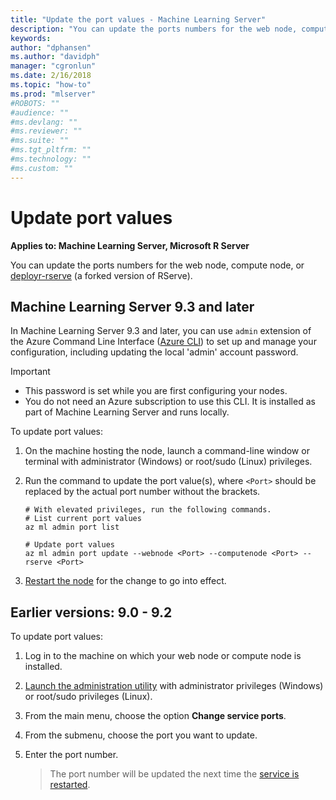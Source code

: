```yaml
---
title: "Update the port values - Machine Learning Server"
description: "You can update the ports numbers for the web node, compute node, or deployr-rserve."
keywords: 
author: "dphansen"
ms.author: "davidph"
manager: "cgronlun"
ms.date: 2/16/2018
ms.topic: "how-to"
ms.prod: "mlserver"
#ROBOTS: ""
#audience: ""
#ms.devlang: ""
#ms.reviewer: ""
#ms.suite: ""
#ms.tgt_pltfrm: ""
#ms.technology: ""
#ms.custom: ""
---
```


# Update port values

**Applies to:  Machine Learning Server, Microsoft R Server**

You can update the ports numbers for the web node, compute node, or [deployr-rserve](https://github.com/Microsoft/deployr-rserve) (a forked version of RServe).

## Machine Learning Server 9.3 and later

In Machine Learning Server 9.3 and later, you can use `admin` extension of the Azure Command Line Interface ([Azure CLI](https://docs.microsoft.com/cli/azure/install-azure-cli)) to set up and manage your configuration, including updating the local 'admin' account password.

>[!Important]
>- This password is set while you are first configuring your nodes.
>- You do not need an Azure subscription to use this CLI. It is installed as part of Machine Learning Server and runs locally.  

To update port values:

1. On the machine hosting the node, launch a command-line window or terminal  with administrator (Windows) or root/sudo (Linux) privileges.

1. Run the command to update the port value(s), where `<Port>` should be replaced by the actual port number without the brackets.
   ```azurecli
   # With elevated privileges, run the following commands.
   # List current port values
   az ml admin port list

   # Update port values
   az ml admin port update --webnode <Port> --computenode <Port> --rserve <Port>
   ```

1. [Restart the node](configure-admin-cli-stop-start.md) for the change to go into effect. 

## Earlier versions: 9.0 - 9.2

To update port values:

1. Log in to the machine on which your web node or compute node is installed.

1. [Launch the administration utility](configure-admin-cli-launch.md) with administrator privileges (Windows) or root/sudo privileges (Linux).

1. From the main menu, choose the option **Change service ports**.

1. From the submenu, choose the port you want to update.

1. Enter the port number. 

   >The port number will be updated the next time the [service is restarted](configure-admin-cli-stop-start.md).
